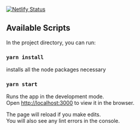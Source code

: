 [![Netlify Status](https://api.netlify.com/api/v1/badges/98ddfdf8-7a47-420c-a82b-cee6c2baef1c/deploy-status)](https://app.netlify.com/sites/random-joke-by-bassel/deploys)

## Available Scripts

In the project directory, you can run:

### `yarn install`

installs all the node packages necessary

### `yarn start`

Runs the app in the development mode.\
Open [http://localhost:3000](http://localhost:3000) to view it in the browser.

The page will reload if you make edits.\
You will also see any lint errors in the console.
